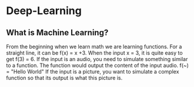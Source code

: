 # Deep-Learning

## What is Machine Learning?
From the beginning when we learn math we are learning functions. For a straight line, it can be f(x) = x +3. When the input x = 3, it is quite easy to get f(3) = 6.
If the input is an audio, you need to simulate something similar to a function. The function would output the content of the input audio. f(~) = "Hello World"
If the input is a picture, you want to simulate a complex function so that its output is what this picture is.
